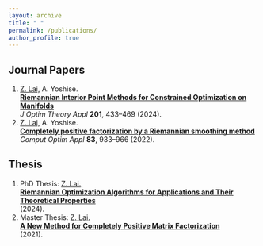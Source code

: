 ```yaml
---
layout: archive
title: " "
permalink: /publications/
author_profile: true
---
```


## Journal Papers

1. <ins>Z. Lai,</ins> A. Yoshise.\
   **[Riemannian Interior Point Methods for Constrained Optimization on Manifolds](https://link.springer.com/article/10.1007/s10957-024-02403-8)**\
   *J Optim Theory Appl* **201**, 433–469 (2024).
2. <ins>Z. Lai,</ins> A. Yoshise.\
   **[Completely positive factorization by a Riemannian smoothing method](https://link.springer.com/article/10.1007/s10589-022-00417-4)**\
   *Comput Optim Appl* **83**, 933–966 (2022).

## Thesis

1. PhD Thesis: <ins>Z. Lai.</ins>\
   **[Riemannian Optimization Algorithms for Applications and Their Theoretical Properties](https://galvinlai.github.io/files/doc/phd_thesis_2024.pdf)**\
   (2024).
2. Master Thesis: <ins>Z. Lai.</ins>\
   **[A New Method for Completely Positive Matrix Factorization](https://galvinlai.github.io/files/doc/master_thesis_2021.pdf)**\
   (2021).
